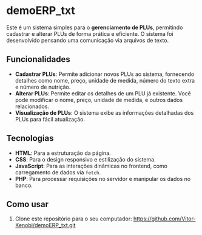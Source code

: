 # demoERP_txt
Este é um sistema simples para o **gerenciamento de PLUs**, permitindo cadastrar e alterar PLUs de forma prática e eficiente. O sistema foi desenvolvido pensando uma comunicação via arquivos de texto.

## Funcionalidades

- **Cadastrar PLUs**: Permite adicionar novos PLUs ao sistema, fornecendo detalhes como nome, preço, unidade de medida, número do texto extra e número de nutrição.
- **Alterar PLUs**: Permite editar os detalhes de um PLU já existente. Você pode modificar o nome, preço, unidade de medida, e outros dados relacionados.
- **Visualização de PLUs**: O sistema exibe as informações detalhadas dos PLUs para fácil atualização.

## Tecnologias

- **HTML**: Para a estruturação da página.
- **CSS**: Para o design responsivo e estilização do sistema.
- **JavaScript**: Para as interações dinâmicas no frontend, como carregamento de dados via `fetch`.
- **PHP**: Para processar requisições no servidor e manipular os dados no banco.

## Como usar

1. Clone este repositório para o seu computador:
   https://github.com/Vitor-Kenobi/demoERP_txt.git
